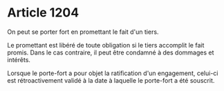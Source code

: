 # Article 1204

On peut se porter fort en promettant le fait d'un tiers.

Le promettant est libéré de toute obligation si le tiers accomplit le fait promis. Dans le cas contraire, il peut être condamné à des dommages et intérêts.

Lorsque le porte-fort a pour objet la ratification d'un engagement, celui-ci est rétroactivement validé à la date à laquelle le porte-fort a été souscrit.
